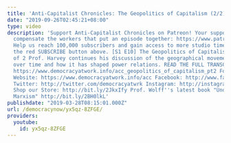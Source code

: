 ```yaml
---
title: 'Anti-Capitalist Chronicles: The Geopolitics of Capitalism (2/2)'
date: "2019-09-26T02:45:21+08:00"
type: video
description: 'Support Anti-Capitalist Chronicles on Patreon! Your support helps us
  compensate the workers that put an episode together: https://www.patreon.com/davidharveyacc
  Help us reach 100,000 subscribers and gain access to more studio time! Please hit
  the red SUBSCRIBE button above. [S1 E10] The Geopolitics of Capitalism - Part 2
  of 2 Prof. Harvey continues his discussion of the geographical movement of capital
  over time and how it has shaped power relations. READ THE FULL TRANSCRIPT HERE:
  https://www.democracyatwork.info/acc_geopolitics_of_capitalism_pt2 Follow us ONLINE:
  Website: https://www.democracyatwork.info/acc Facebook: http://www.facebook.com/DemocracyatWrk
  Twitter: http://twitter.com/democracyatwrk Instagram: http://instagram.com/democracyatwrk
  Shop our Store: http://bit.ly/2JkxIfy Prof. Wolff''s latest book "Understanding
  Marxism" http://bit.ly/2BH0lkL'
publishdate: "2019-03-28T08:15:01.000Z"
url: /democracynow/yx5qz-8ZFGE/
providers:
  youtube:
    id: yx5qz-8ZFGE
---
```

